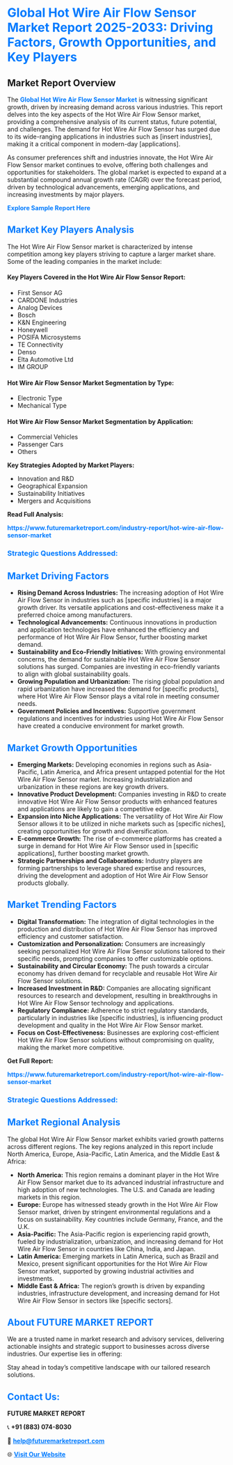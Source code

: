 <h1 style="color: #007BFF;">Global Hot Wire Air Flow Sensor Market Report 2025-2033: Driving Factors, Growth Opportunities, and Key Players</h1>

<section id="overview">
<h2>Market Report Overview</h2>
<p>The <a href="https://www.futuremarketreport.com/industry-report/hot-wire-air-flow-sensor-market" style="color: #007BFF; text-decoration: none;"><strong>Global Hot Wire Air Flow Sensor Market</strong></a> is witnessing significant growth, driven by increasing demand across various industries. This report delves into the key aspects of the Hot Wire Air Flow Sensor market, providing a comprehensive analysis of its current status, future potential, and challenges. The demand for Hot Wire Air Flow Sensor has surged due to its wide-ranging applications in industries such as [insert industries], making it a critical component in modern-day [applications].</p>
<p>As consumer preferences shift and industries innovate, the Hot Wire Air Flow Sensor market continues to evolve, offering both challenges and opportunities for stakeholders. The global market is expected to expand at a substantial compound annual growth rate (CAGR) over the forecast period, driven by technological advancements, emerging applications, and increasing investments by major players.</p>
</section>

<section id="overview">
<p><a href="https://www.futuremarketreport.com/request-sample/reportId=75622" style="color: #007BFF; text-decoration: none;"><strong>Explore Sample Report Here</strong></a></p>
</section>

<section id="key-players">
<h2 style="color: #007BFF;">Market Key Players Analysis</h2>
<p>The Hot Wire Air Flow Sensor market is characterized by intense competition among key players striving to capture a larger market share. Some of the leading companies in the market include:</p>
<h4>Key Players Covered in the Hot Wire Air Flow Sensor Report:</h4>
<ul><li>First Sensor AG</li><li>CARDONE Industries</li><li>Analog Devices</li><li>Bosch</li><li>K&amp;N Engineering</li><li>Honeywell</li><li>POSIFA Microsystems</li><li>TE Connectivity</li><li>Denso</li><li>Elta Automotive Ltd</li><li>IM GROUP</li></ul>
<h4>Hot Wire Air Flow Sensor Market Segmentation by Type:</h4>
<ul><li>Electronic Type</li><li>Mechanical Type</li></ul>

<h4>Hot Wire Air Flow Sensor Market Segmentation by Application:</h4>
<ul><li>Commercial Vehicles</li><li>Passenger Cars</li><li>Others</li></ul>
<p><strong>Key Strategies Adopted by Market Players:</strong></p>
<ul>
<li>Innovation and R&D</li>
<li>Geographical Expansion</li>
<li>Sustainability Initiatives</li>
<li>Mergers and Acquisitions</li>
</ul>
</section>

<section>
<p><strong>Read Full Analysis: </strong></p><a href="https://www.futuremarketreport.com/industry-report/hot-wire-air-flow-sensor-market" style="color: #007BFF; text-decoration: none;"><strong>https://www.futuremarketreport.com/industry-report/hot-wire-air-flow-sensor-market</strong></a>
<h3 style="color: #007BFF;">Strategic Questions Addressed:</h3>
</section>

<section id="driving-factors">
<h2 style="color: #007BFF;">Market Driving Factors</h2>
<ul>
<li><strong>Rising Demand Across Industries:</strong> The increasing adoption of Hot Wire Air Flow Sensor in industries such as [specific industries] is a major growth driver. Its versatile applications and cost-effectiveness make it a preferred choice among manufacturers.</li>
<li><strong>Technological Advancements:</strong> Continuous innovations in production and application technologies have enhanced the efficiency and performance of Hot Wire Air Flow Sensor, further boosting market demand.</li>
<li><strong>Sustainability and Eco-Friendly Initiatives:</strong> With growing environmental concerns, the demand for sustainable Hot Wire Air Flow Sensor solutions has surged. Companies are investing in eco-friendly variants to align with global sustainability goals.</li>
<li><strong>Growing Population and Urbanization:</strong> The rising global population and rapid urbanization have increased the demand for [specific products], where Hot Wire Air Flow Sensor plays a vital role in meeting consumer needs.</li>
<li><strong>Government Policies and Incentives:</strong> Supportive government regulations and incentives for industries using Hot Wire Air Flow Sensor have created a conducive environment for market growth.</li>
</ul>
</section>

<section id="growth-opportunities">
<h2 style="color: #007BFF;">Market Growth Opportunities</h2>
<ul>
<li><strong>Emerging Markets:</strong> Developing economies in regions such as Asia-Pacific, Latin America, and Africa present untapped potential for the Hot Wire Air Flow Sensor market. Increasing industrialization and urbanization in these regions are key growth drivers.</li>
<li><strong>Innovative Product Development:</strong> Companies investing in R&D to create innovative Hot Wire Air Flow Sensor products with enhanced features and applications are likely to gain a competitive edge.</li>
<li><strong>Expansion into Niche Applications:</strong> The versatility of Hot Wire Air Flow Sensor allows it to be utilized in niche markets such as [specific niches], creating opportunities for growth and diversification.</li>
<li><strong>E-commerce Growth:</strong> The rise of e-commerce platforms has created a surge in demand for Hot Wire Air Flow Sensor used in [specific applications], further boosting market growth.</li>
<li><strong>Strategic Partnerships and Collaborations:</strong> Industry players are forming partnerships to leverage shared expertise and resources, driving the development and adoption of Hot Wire Air Flow Sensor products globally.</li>
</ul>
</section>

<section id="trending-factors">
<h2 style="color: #007BFF;">Market Trending Factors</h2>
<ul>
<li><strong>Digital Transformation:</strong> The integration of digital technologies in the production and distribution of Hot Wire Air Flow Sensor has improved efficiency and customer satisfaction.</li>
<li><strong>Customization and Personalization:</strong> Consumers are increasingly seeking personalized Hot Wire Air Flow Sensor solutions tailored to their specific needs, prompting companies to offer customizable options.</li>
<li><strong>Sustainability and Circular Economy:</strong> The push towards a circular economy has driven demand for recyclable and reusable Hot Wire Air Flow Sensor solutions.</li>
<li><strong>Increased Investment in R&D:</strong> Companies are allocating significant resources to research and development, resulting in breakthroughs in Hot Wire Air Flow Sensor technology and applications.</li>
<li><strong>Regulatory Compliance:</strong> Adherence to strict regulatory standards, particularly in industries like [specific industries], is influencing product development and quality in the Hot Wire Air Flow Sensor market.</li>
<li><strong>Focus on Cost-Effectiveness:</strong> Businesses are exploring cost-efficient Hot Wire Air Flow Sensor solutions without compromising on quality, making the market more competitive.</li>
</ul>
</section>

<section>
<p><strong>Get Full Report: </strong></p><a href="https://www.futuremarketreport.com/industry-report/hot-wire-air-flow-sensor-market" style="color: #007BFF; text-decoration: none;"><strong>https://www.futuremarketreport.com/industry-report/hot-wire-air-flow-sensor-market</strong></a>
<h3 style="color: #007BFF;">Strategic Questions Addressed:</h3>
</section>


<section id="regional-analysis">
<h2 style="color: #007BFF;">Market Regional Analysis</h2>
<p>The global Hot Wire Air Flow Sensor market exhibits varied growth patterns across different regions. The key regions analyzed in this report include North America, Europe, Asia-Pacific, Latin America, and the Middle East & Africa:</p>
<ul>
<li><strong>North America:</strong> This region remains a dominant player in the Hot Wire Air Flow Sensor market due to its advanced industrial infrastructure and high adoption of new technologies. The U.S. and Canada are leading markets in this region.</li>
<li><strong>Europe:</strong> Europe has witnessed steady growth in the Hot Wire Air Flow Sensor market, driven by stringent environmental regulations and a focus on sustainability. Key countries include Germany, France, and the U.K.</li>
<li><strong>Asia-Pacific:</strong> The Asia-Pacific region is experiencing rapid growth, fueled by industrialization, urbanization, and increasing demand for Hot Wire Air Flow Sensor in countries like China, India, and Japan.</li>
<li><strong>Latin America:</strong> Emerging markets in Latin America, such as Brazil and Mexico, present significant opportunities for the Hot Wire Air Flow Sensor market, supported by growing industrial activities and investments.</li>
<li><strong>Middle East & Africa:</strong> The region’s growth is driven by expanding industries, infrastructure development, and increasing demand for Hot Wire Air Flow Sensor in sectors like [specific sectors].</li>
</ul>
</section>

<footer>
<h2 style="color: #007BFF;">About FUTURE MARKET REPORT</h2>
<p>We are a trusted name in market research and advisory services, delivering actionable insights and strategic support to businesses across diverse industries. Our expertise lies in offering:</p>

<p>Stay ahead in today’s competitive landscape with our tailored research solutions.</p>

<h2 style="color: #007BFF;">Contact Us:</h2>
<p><strong>FUTURE MARKET REPORT</strong></p>
<p>📞 <strong>+91 (883) 074-8030</strong></p>
<p>📧 <strong><a href="mailto:help@futuremarketreport.com" style="color: #007BFF;">help@futuremarketreport.com</a></strong></p>
<p>🌐 <strong><a href="https://www.futuremarketreport.com/" style="color: #007BFF;">Visit Our Website</a></strong></p>
</footer>